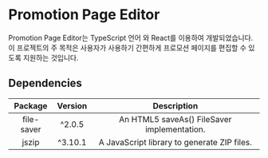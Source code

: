 # Promotion Page Editor
Promotion Page Editor는 TypeScript 언어 와 React를 이용하여 개발되었습니다. <br>
이 프로젝트의 주 목적은 사용자가 사용하기 간편하게 프로모션 페이지를 편집할 수 있도록 지원하는 것입니다. <br>

## Dependencies
|    **Package**  | **Version** | **Description** |
|:---------------:|:-----------:|:---------------:|
| file-saver | ^2.0.5 | An HTML5 saveAs() FileSaver implementation. |
| jszip | ^3.10.1 | A JavaScript library to generate ZIP files. | 